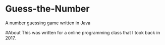 # Guess-the-Number
A number guessing game written in Java

#About
This was written for a online programming class that I took back in 2017.
